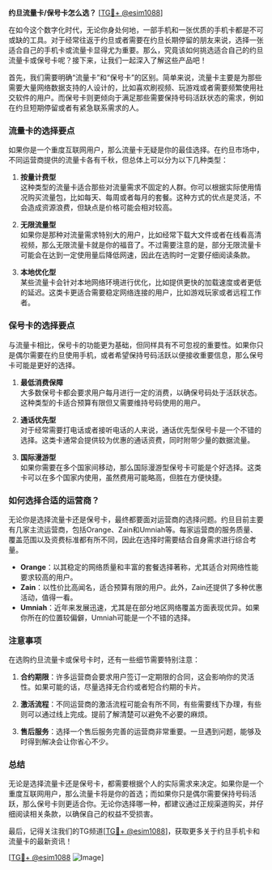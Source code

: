 **约旦流量卡/保号卡怎么选？** [[TG💪+ @esim1088](https://t.me/s/esim1088)]

在如今这个数字化时代，无论你身处何地，一部手机和一张优质的手机卡都是不可或缺的工具。对于经常往返于约旦或者需要在约旦长期停留的朋友来说，选择一张适合自己的手机卡或流量卡显得尤为重要。那么，究竟该如何挑选适合自己的约旦流量卡或保号卡呢？接下来，让我们一起深入了解这些产品吧！

首先，我们需要明确“流量卡”和“保号卡”的区别。简单来说，流量卡主要是为那些需要大量网络数据支持的人设计的，比如喜欢刷视频、玩游戏或者需要频繁使用社交软件的用户。而保号卡则更倾向于满足那些需要保持号码活跃状态的需求，例如在约旦短期停留或者有紧急联系需求的人。

### **流量卡的选择要点**

如果你是一个重度互联网用户，那么流量卡无疑是你的最佳选择。在约旦市场中，不同运营商提供的流量卡各有千秋，但总体上可以分为以下几种类型：

1. **按量计费型**  
   这种类型的流量卡适合那些对流量需求不固定的人群。你可以根据实际使用情况购买流量包，比如每天、每周或者每月的套餐。这种方式的优点是灵活，不会造成资源浪费，但缺点是价格可能会相对较高。

2. **无限流量型**  
   如果你是那种对流量需求特别大的用户，比如经常下载大文件或者在线看高清视频，那么无限流量卡就是你的福音了。不过需要注意的是，部分无限流量卡可能会在达到一定使用量后降低网速，因此在选购时一定要仔细阅读条款。

3. **本地优化型**  
   某些流量卡会针对本地网络环境进行优化，比如提供更快的加载速度或者更低的延迟。这类卡更适合需要稳定网络连接的用户，比如游戏玩家或者远程工作者。

### **保号卡的选择要点**

与流量卡相比，保号卡的功能更为基础，但同样具有不可忽视的重要性。如果你只是偶尔需要在约旦使用手机，或者希望保持号码活跃以便接收重要信息，那么保号卡可能是更好的选择。

1. **最低消费保障**  
   大多数保号卡都会要求用户每月进行一定的消费，以确保号码处于活跃状态。这种类型的卡适合预算有限但又需要维持号码使用的用户。

2. **通话优先型**  
   对于经常需要打电话或者接听电话的人来说，通话优先型保号卡是一个不错的选择。这类卡通常会提供较为优惠的通话资费，同时附带少量的数据流量。

3. **国际漫游型**  
   如果你需要在多个国家间移动，那么国际漫游型保号卡可能是个好选择。这类卡可以在多个国家内使用，虽然费用可能略高，但胜在方便快捷。

### **如何选择合适的运营商？**

无论你是选择流量卡还是保号卡，最终都要面对运营商的选择问题。约旦目前主要有几家主流运营商，包括Orange、Zain和Umniah等。每家运营商的服务质量、覆盖范围以及资费标准都有所不同，因此在选择时需要结合自身需求进行综合考量。

- **Orange**：以其稳定的网络质量和丰富的套餐选择著称，尤其适合对网络性能要求较高的用户。
- **Zain**：以性价比高闻名，适合预算有限的用户。此外，Zain还提供了多种优惠活动，值得一看。
- **Umniah**：近年来发展迅速，尤其是在部分地区网络覆盖方面表现优异。如果你所在的位置较偏僻，Umniah可能是一个不错的选择。

### **注意事项**

在选购约旦流量卡或保号卡时，还有一些细节需要特别注意：

1. **合约期限**：许多运营商会要求用户签订一定期限的合同，这会影响你的灵活性。如果可能的话，尽量选择无合约或者短合约期的卡片。
   
2. **激活流程**：不同运营商的激活流程可能会有所不同，有些需要线下办理，有些则可以通过线上完成。提前了解清楚可以避免不必要的麻烦。

3. **售后服务**：选择一个售后服务完善的运营商非常重要。一旦遇到问题，能够及时得到解决会让你省心不少。

### **总结**

无论是选择流量卡还是保号卡，都需要根据个人的实际需求来决定。如果你是一个重度互联网用户，那么流量卡将是你的首选；而如果你只是偶尔需要保持号码活跃，那么保号卡则更适合你。无论你选择哪一种，都建议通过正规渠道购买，并仔细阅读相关条款，以确保自己的权益不受损害。

最后，记得关注我们的TG频道[[TG💪+ @esim1088](https://t.me/s/esim1088)]，获取更多关于约旦手机卡和流量卡的最新资讯！ 

[[TG💪+ @esim1088](https://t.me/s/esim1088) ![Image](https://i.postimg.cc/4NQfJmqS/Snipaste-2025-05-13-00-14-12.png)]